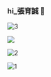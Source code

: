 ### hi_張育誠 👋


![3](https://github-readme-stats.vercel.app/api/top-langs/?username=joohnny3)



<div align="left" height="160">
	<img src="https://github-readme-stats.vercel.app/api?username=joohnny3&show_icons=true">
	
</div>

![2](https://img.shields.io/github/watchers/joohnny/1000?style=social)

![1](https://komarev.com/ghpvc/?username=joohnny3)



<!--
**joohnny3/joohnny3** is a ✨ _special_ ✨ repository because its `README.md` (this file) appears on your GitHub profile.




Here are some ideas to get you started:

- 🔭 I’m currently working on ...
- 🌱 I’m currently learning ...
- 👯 I’m looking to collaborate on ...
- 🤔 I’m looking for help with ...
- 💬 Ask me about ...
- 📫 How to reach me: ...
- 😄 Pronouns: ...
- ⚡ Fun fact: ...
-->
